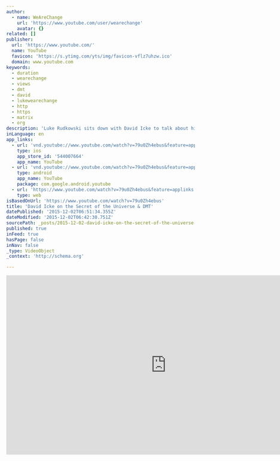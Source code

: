 ```yaml
---
author:
  - name: WeAreChange
    url: 'https://www.youtube.com/user/wearechange'
    avatar: {}
related: []
publisher:
  url: 'https://www.youtube.com/'
  name: YouTube
  favicon: 'https://s.ytimg.com/yts/img/favicon-vflz7uhzw.ico'
  domain: www.youtube.com
keywords:
  - duration
  - wearechange
  - views
  - dmt
  - david
  - lukewearechange
  - http
  - https
  - matrix
  - org
description: 'Luke Rudkowski sits down with David Icke to talk about his thoughts on the secrets of the universe and life. They also spoke about the similar messages during their DMT experiences. follow luke on https://twitter.com/Lukewearechange https://facebook.com/LukeWeAreChange http://instagram.com/lukewearechange https://plus.google.com/102322459477834521524/posts Support us by subscribing here http://bit.ly/P05Kqb http://www.facebook.com/wearechange.org Check out our merchandise: http://wearechange.org/store/ Become a member of The Sponsor Lounge and get exclusive behind the scenes content while helping us grow!'
inLanguage: en
app_links:
  - url: 'vnd.youtube://www.youtube.com/watch?v=79u0Zh4ebus&feature=applinks'
    type: ios
    app_store_id: '544007664'
    app_name: YouTube
  - url: 'vnd.youtube://www.youtube.com/watch?v=79u0Zh4ebus&feature=applinks'
    type: android
    app_name: YouTube
    package: com.google.android.youtube
  - url: 'https://www.youtube.com/watch?v=79u0Zh4ebus&feature=applinks'
    type: web
isBasedOnUrl: 'https://www.youtube.com/watch?v=79u0Zh4ebus'
title: 'David Icke on the Secret of the Universe & DMT'
datePublished: '2015-12-02T06:51:34.355Z'
dateModified: '2015-12-02T06:42:30.751Z'
sourcePath: _posts/2015-12-02-david-icke-on-the-secret-of-the-universe-and-dmt.md
published: true
inFeed: true
hasPage: false
inNav: false
_type: VideoObject
_context: 'http://schema.org'

---
```

<iframe src="https://cdn.embedly.com/widgets/media.html?src=https%3A%2F%2Fwww.youtube.com%2Fembed%2F79u0Zh4ebus%3Ffeature%3Doembed&amp;url=https%3A%2F%2Fwww.youtube.com%2Fwatch%3Fv%3D79u0Zh4ebus&amp;image=https%3A%2F%2Fi.ytimg.com%2Fvi%2F79u0Zh4ebus%2Fhqdefault.jpg&amp;key=b7d04c9b404c499eba89ee7072e1c4f7&amp;type=text%2Fhtml&amp;schema=youtube" width="854" height="480" scrolling="no" frameborder="0" allowfullscreen="allowfullscreen" style=""></iframe>